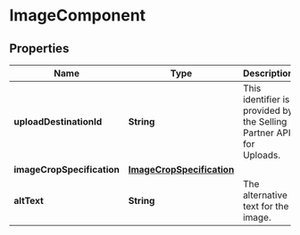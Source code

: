 
# ImageComponent

## Properties
Name | Type | Description | Notes
------------ | ------------- | ------------- | -------------
**uploadDestinationId** | **String** | This identifier is provided by the Selling Partner API for Uploads. | 
**imageCropSpecification** | [**ImageCropSpecification**](ImageCropSpecification.md) |  | 
**altText** | **String** | The alternative text for the image. | 



